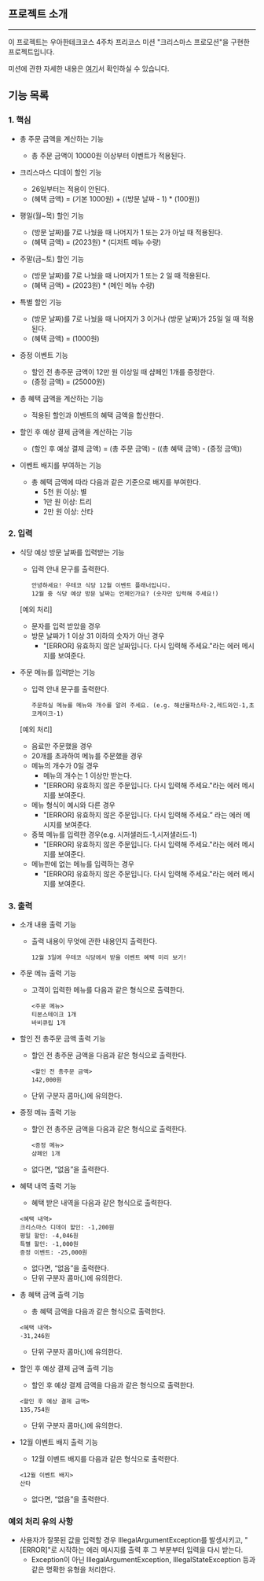 ## 프로젝트 소개

---

이 프로젝트는 우아한테크코스 4주차 프리코스 미션 "크리스마스 프로모션"을 구현한 프로젝트입니다.

미션에 관한 자세한 내용은 [여기](https://github.com/woowacourse-precourse/java-christmas-6#%EC%9D%B4%EB%B2%A4%ED%8A%B8-%EB%AA%A9%ED%91%9C)서 확인하실 수 있습니다.

## 기능 목록

### 1. **핵심**

- 총 주문 금액을 계산하는 기능
    - 총 주문 금액이 10000원 이상부터 이벤트가 적용된다.


- 크리스마스 디데이 할인 기능
    - 26일부터는 적용이 안된다.
    - (혜택 금액) = (기본 1000원) + ((방문 날짜 - 1) * (100원))


- 평일(월~목) 할인 기능
    - (방문 날짜)를 7로 나눴을 때 나머지가 1 또는 2가 아닐 때 적용된다.
    - (혜택 금액) = (2023원) * (디저트 메뉴 수량)


- 주말(금~토) 할인 기능
    - (방문 날짜)를 7로 나눴을 때 나머지가 1 또는 2 일 때 적용된다.
    - (혜택 금액) = (2023원) * (메인 메뉴 수량)


- 특별 할인 기능
    - (방문 날짜)를 7로 나눴을 때 나머지가 3 이거나 (방문 날짜)가 25일 일 때 적용된다.
    - (혜택 금액) = (1000원)


- 증정 이벤트 기능
    - 할인 전 총주문 금액이 12만 원 이상일 때 샴페인 1개를 증정한다.
    - (증정 금액) = (25000원)


- 총 혜택 금액을 계산하는 기능
    - 적용된 할인과 이벤트의 혜택 금액을 합산한다.


- 할인 후 예상 결제 금액을 계산하는 기능
    - (할인 후 예상 결제 금액) = (총 주문 금액) - ((총 혜택 금액) - (증정 금액))


- 이벤트 배지를 부여하는 기능
    - 총 혜택 금액에 따라 다음과 같은 기준으로 배지를 부여한다.
        - 5천 원 이상: 별
        - 1만 원 이상: 트리
        - 2만 원 이상: 산타

### 2. **입력**

- 식당 예상 방문 날짜를 입력받는 기능
    - 입력 안내 문구를 출력한다.

        ```
        안녕하세요! 우테코 식당 12월 이벤트 플래너입니다.
        12월 중 식당 예상 방문 날짜는 언제인가요? (숫자만 입력해 주세요!)
        ```

    [예외 처리]
    
    - 문자를 입력 받았을 경우
    - 방문 날짜가 1 이상 31 이하의 숫자가 아닌 경우
        - "[ERROR] 유효하지 않은 날짜입니다. 다시 입력해 주세요."라는 에러 메시지를 보여준다.


- 주문 메뉴를 입력받는 기능
    - 입력 안내 문구를 출력한다.

        ```
        주문하실 메뉴를 메뉴와 개수를 알려 주세요. (e.g. 해산물파스타-2,레드와인-1,초코케이크-1)
        ```

    [예외 처리]
    
    - 음료만 주문했을 경우
    - 20개를 초과하여 메뉴를 주문했을 경우
    - 메뉴의 개수가 0일 경우
        - 메뉴의 개수는 1 이상만 받는다.
        - "[ERROR] 유효하지 않은 주문입니다. 다시 입력해 주세요."라는 에러 메시지를 보여준다.
    - 메뉴 형식이 예시와 다른 경우
        - "[ERROR] 유효하지 않은 주문입니다. 다시 입력해 주세요.” 라는 에러 메시지를 보여준다.
    - 중복 메뉴를 입력한 경우(e.g. 시저샐러드-1,시저샐러드-1)
        - "[ERROR] 유효하지 않은 주문입니다. 다시 입력해 주세요."라는 에러 메시지를 보여준다.
    - 메뉴판에 없는 메뉴를 입력하는 경우
        - "[ERROR] 유효하지 않은 주문입니다. 다시 입력해 주세요."라는 에러 메시지를 보여준다.
      

### 3. **출력**

- 소개 내용 출력 기능
    - 출력 내용이 무엇에 관한 내용인지 출력한다.

        ```
        12월 3일에 우테코 식당에서 받을 이벤트 혜택 미리 보기!
        ```

- 주문 메뉴 출력 기능
    - 고객이 입력한 메뉴를 다음과 같은 형식으로 출력한다.

        ```
        <주문 메뉴>
        티본스테이크 1개
        바비큐립 1개
        ```

- 할인 전 총주문 금액 출력 기능
    - 할인 전 총주문 금액을 다음과 같은 형식으로 출력한다.

        ```
        <할인 전 총주문 금액>
        142,000원
        ```

    - 단위 구분자 콤마(,)에 유의한다.


- 증정 메뉴 출력 기능
    - 할인 전 총주문 금액을 다음과 같은 형식으로 출력한다.

        ```
        <증정 메뉴>
        샴페인 1개
        ```

    - 없다면, “없음”을 출력한다.


- 혜택 내역 출력 기능
    - 혜택 받은 내역을 다음과 같은 형식으로 출력한다.

    ```
    <혜택 내역>
    크리스마스 디데이 할인: -1,200원
    평일 할인: -4,046원
    특별 할인: -1,000원
    증정 이벤트: -25,000원
    ```

    - 없다면, “없음”을 출력한다.
    - 단위 구분자 콤마(,)에 유의한다.


- 총 혜택 금액 출력 기능
    - 총 혜택 금액을 다음과 같은 형식으로 출력한다.

    ```
    <혜택 내역>
    -31,246원
    ```

    - 단위 구분자 콤마(,)에 유의한다.


- 할인 후 예상 결제 금액 출력 기능
    - 할인 후 예상 결제 금액을 다음과 같은 형식으로 출력한다.

    ```
    <할인 후 예상 결제 금액>
    135,754원
    ```

    - 단위 구분자 콤마(,)에 유의한다.


- 12월 이벤트 배지 출력 기능
    - 12월 이벤트 배지를 다음과 같은 형식으로 출력한다.

    ```
    <12월 이벤트 배지>
    산타
    ```

    - 없다면, “없음”을 출력한다.

### 예외 처리 유의 사항

- 사용자가 잘못된 값을 입력할 경우 IllegalArgumentException를 발생시키고, "[ERROR]"로 시작하는 에러 메시지를 출력 후 그 부분부터 입력을 다시 받는다.
    - Exception이 아닌 IllegalArgumentException, IllegalStateException 등과 같은 명확한 유형을 처리한다.
